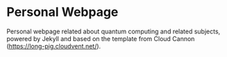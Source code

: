 # Personal Webpage

Personal webpage related about quantum computing and related subjects, powered by Jekyll and based on the template from Cloud Cannon (https://long-pig.cloudvent.net/).

